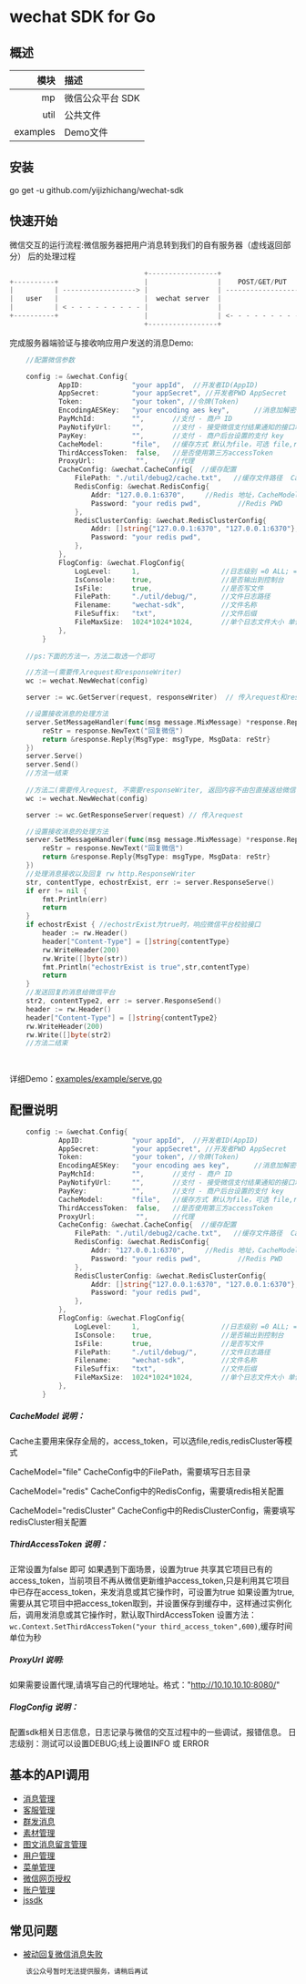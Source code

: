 # wechat SDK for Go

## 概述
| 模块    | 描述                     |
|--------:|:-------------------------|
| mp      | 微信公众平台 SDK         |
| util    | 公共文件                 |
| examples| Demo文件                 |

## 安装
go get -u github.com/yijizhichang/wechat-sdk

## 快速开始

微信交互的运行流程:微信服务器把用户消息转到我们的自有服务器（虚线返回部分） 后的处理过程

```go
                                 +-----------------+                       +---------------+
+----------+                     |                 |    POST/GET/PUT       |               |
|          | ------------------> |                 | ------------------->  |               |
|   user   |                     |  wechat server  |                       |  your server  |
|          | < - - - - - - - - - |                 |                       |               |
+----------+                     |                 | <- - - - - - - - - -  |               |
                                 +-----------------+                       +---------------+
```
完成服务器端验证与接收响应用户发送的消息Demo:

```go
	//配置微信参数

	config := &wechat.Config{
    		AppID:            "your appId",  //开发者ID(AppID)
    		AppSecret:        "your appSecret",	//开发者PWD AppSecret
    		Token:            "your token",	//令牌(Token)
    		EncodingAESKey:   "your encoding aes key",		//消息加解密密钥 EncodingAESKey
    		PayMchId:         "",       //支付 - 商户 ID
    		PayNotifyUrl:     "",       //支付 - 接受微信支付结果通知的接口地址
    		PayKey:           "",       //支付 - 商户后台设置的支付 key
    		CacheModel:       "file",   //缓存方式 默认为file，可选 file,redis,redisCluster
    		ThirdAccessToken:  false,	//是否使用第三方accessToken
    		ProxyUrl:          "",		//代理
    		CacheConfig: &wechat.CacheConfig{  //缓存配置
    			FilePath: "./util/debug2/cache.txt",   //缓存文件路径  CacheModel = "file" 时有效
    			RedisConfig: &wechat.RedisConfig{
    				Addr: "127.0.0.1:6370",	  	//Redis 地址，CacheModel = "redis" 时有效
    				Password: "your redis pwd",   		//Redis PWD 
    			},
    			RedisClusterConfig: &wechat.RedisClusterConfig{
    				Addr: []string{"127.0.0.1:6370", "127.0.0.1:6370"},		//RedisCluster 地址，CacheModel = "redisCluster" 时有效
    				Password: "your redis pwd",  									//RedisCluster PWD 
    			},
    		},
    		FlogConfig: &wechat.FlogConfig{
    			LogLevel: 	  1,					//日志级别 =0 ALL; =1 DEBUG; =2 INFO; =3 WARN; =4 ERROR; =5 FATAL; =6 ALERT; =7 OFF;  注意：测试可以设置DEBUG;线上设置INFO 或 ERROR
    			IsConsole:    true,					//是否输出到控制台
    			IsFile:       true,					//是否写文件
    			FilePath:     "./util/debug/",		//文件日志路径
    			Filename:     "wechat-sdk",			//文件名称
    			FileSuffix:   "txt",				//文件后缀
    			FileMaxSize:  1024*1024*1024,		//单个日志文件大小 单位B, 1024 * 1024 * 1024 为1G
    		},
    	}
	
	//ps:下面的方法一，方法二取选一个即可

	//方法一(需要传入request和responseWriter)
	wc := wechat.NewWechat(config)

    server := wc.GetServer(request, responseWriter)  // 传入request和responseWriter

    //设置接收消息的处理方法
    server.SetMessageHandler(func(msg message.MixMessage) *response.Reply {
        reStr = response.NewText("回复微信")
        return &response.Reply{MsgType: msgType, MsgData: reStr}
    })
    server.Serve()
    server.Send()
    //方法一结束
    
    //方法二(需要传入request, 不需要responseWriter, 返回内容不由包直接返给微信平台，而是返回给应用，由应用返给微信平台)
    wc := wechat.NewWechat(config)

    server := wc.GetResponseServer(request) // 传入request

    //设置接收消息的处理方法
    server.SetMessageHandler(func(msg message.MixMessage) *response.Reply {
        reStr = response.NewText("回复微信")
        return &response.Reply{MsgType: msgType, MsgData: reStr}
    })
    //处理消息接收以及回复 rw http.ResponseWriter
    str, contentType, echostrExist, err := server.ResponseServe()
    if err != nil {
        fmt.Println(err)
        return
    }
    if echostrExist { //echostrExist为true时，响应微信平台校验接口
        header := rw.Header()
        header["Content-Type"] = []string{contentType}
        rw.WriteHeader(200)
        rw.Write([]byte(str))
        fmt.Println("echostrExist is true",str,contentType)
        return
    }
    //发送回复的消息给微信平台
    str2, contentType2, err := server.ResponseSend()
    header := rw.Header()
    header["Content-Type"] = []string{contentType2}
    rw.WriteHeader(200)
    rw.Write([]byte(str2)
    //方法二结束
    
    
```
详细Demo：[examples/example/serve.go](examples/example/serve.go)

## 配置说明

```go
    config := &wechat.Config{
            AppID:            "your appId",  //开发者ID(AppID)
            AppSecret:        "your appSecret",	//开发者PWD AppSecret
            Token:            "your token",	//令牌(Token)
            EncodingAESKey:   "your encoding aes key",		//消息加解密密钥 EncodingAESKey
            PayMchId:         "",       //支付 - 商户 ID
            PayNotifyUrl:     "",       //支付 - 接受微信支付结果通知的接口地址
            PayKey:           "",       //支付 - 商户后台设置的支付 key
            CacheModel:       "file",   //缓存方式 默认为file，可选 file,redis,redisCluster
            ThirdAccessToken:  false,	//是否使用第三方accessToken
            ProxyUrl:          "",		//代理
            CacheConfig: &wechat.CacheConfig{  //缓存配置
                FilePath: "./util/debug2/cache.txt",   //缓存文件路径  CacheModel = "file" 时有效
                RedisConfig: &wechat.RedisConfig{
                    Addr: "127.0.0.1:6370",	  	//Redis 地址，CacheModel = "redis" 时有效
                    Password: "your redis pwd",   		//Redis PWD 
                },
                RedisClusterConfig: &wechat.RedisClusterConfig{
                    Addr: []string{"127.0.0.1:6370", "127.0.0.1:6370"},		//RedisCluster 地址，CacheModel = "redisCluster" 时有效
                    Password: "your redis pwd",  									//RedisCluster PWD 
                },
            },
            FlogConfig: &wechat.FlogConfig{
                LogLevel: 	  1,					//日志级别 =0 ALL; =1 DEBUG; =2 INFO; =3 WARN; =4 ERROR; =5 FATAL; =6 ALERT; =7 OFF;  注意：测试可以设置DEBUG;线上设置INFO 或 ERROR
                IsConsole:    true,					//是否输出到控制台
                IsFile:       true,					//是否写文件
                FilePath:     "./util/debug/",		//文件日志路径
                Filename:     "wechat-sdk",			//文件名称
                FileSuffix:   "txt",				//文件后缀
                FileMaxSize:  1024*1024*1024,		//单个日志文件大小 单位B, 1024 * 1024 * 1024 为1G
            },
        }
```
##### CacheModel 说明：
Cache主要用来保存全局的，access_token，可以选file,redis,redisCluster等模式

CacheModel="file"
CacheConfig中的FilePath，需要填写日志目录

CacheModel="redis"
CacheConfig中的RedisConfig，需要填redis相关配置

CacheModel="redisCluster"
CacheConfig中的RedisClusterConfig，需要填写redisCluster相关配置

##### ThirdAccessToken 说明：
正常设置为false 即可
如果遇到下面场景，设置为true
共享其它项目已有的access_token，当前项目不再从微信更新维护access_token,只是利用其它项目中已存在access_token，来发消息或其它操作时，可设置为true
如果设置为true,需要从其它项目中把access_token取到，并设置保存到缓存中，这样通过实例化后，调用发消息或其它操作时，默认取ThirdAccessToken
设置方法：`wc.Context.SetThirdAccessToken("your third_access_token",600)`,缓存时间单位为秒

##### ProxyUrl 说明:
如果需要设置代理,请填写自己的代理地址。格式："http://10.10.10.10:8080/"

##### FlogConfig 说明：
配置sdk相关日志信息，日志记录与微信的交互过程中的一些调试，报错信息。
日志级别：测试可以设置DEBUG;线上设置INFO 或 ERROR



## 基本的API调用

- [消息管理](mp/message/README.md)
- [客服管理](mp/custom/README.md)
- [群发消息](mp/message/mass/README.md)
- [素材管理](mp/media/README.md)
- [图文消息留言管理](mp/media/README.md)
- [用户管理](mp/user/README.md)
- [菜单管理](mp/menu/README.md)
- [微信网页授权](mp/oauth2/README.md)
- [账户管理](mp/account/README.md)
- [jssdk](mp/jssdk/README.md)

## 常见问题

- [被动回复微信消息失败](FAQ.md#被动回复微信消息失败)

```go
    该公众号暂时无法提供服务，请稍后再试
```